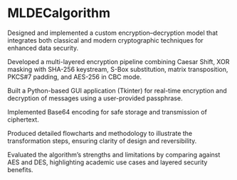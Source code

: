 # MLDECalgorithm
Designed and implemented a custom encryption–decryption model that integrates both classical and modern cryptographic techniques for enhanced data security.

Developed a multi-layered encryption pipeline combining Caesar Shift, XOR masking with SHA-256 keystream, S-Box substitution, matrix transposition, PKCS#7 padding, and AES-256 in CBC mode.

Built a Python-based GUI application (Tkinter) for real-time encryption and decryption of messages using a user-provided passphrase.

Implemented Base64 encoding for safe storage and transmission of ciphertext.

Produced detailed flowcharts and methodology to illustrate the transformation steps, ensuring clarity of design and reversibility.

Evaluated the algorithm’s strengths and limitations by comparing against AES and DES, highlighting academic use cases and layered security benefits.
